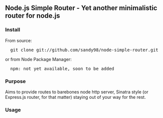 ## Node.js Simple Router - Yet another minimalistic router for node.js

### Install

From source:

<pre>
  git clone git://github.com/sandy98/node-simple-router.git
</pre>

or from Node Package Manager:

<pre>
  npm: not yet available, soon to be added
</pre>

### Purpose
Aims to provide routes to barebones node http server, Sinatra style (or Express.js router, for that matter) staying out
of your way for the rest.

### Usage

